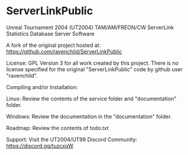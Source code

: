# ServerLinkPublic

Unreal Tournament 2004 (UT2004) TAM/AM/FREON/CW ServerLink Statistics Database Server Software

A fork of the original project hosted at:
https://github.com/ravenchild/ServerLinkPublic

License: GPL Version 3 for all work created by this project. There is no
license specified for the original "ServerLinkPublic" code by github user
"ravenchild".

Compiling and/or Installation:

Linux:
Review the contents of the service folder and "documentation" folder.

Windows:
Review the documentation in the "documentation" folder.

Roadmap:
Review the contents of todo.txt

Support:
Visit the UT2004/UT99 Discord Community:
https://discord.gg/tuzcxqW
